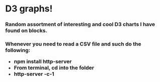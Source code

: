 <h1> D3 graphs! </h1>

<h3> Random assortment of interesting and cool D3 charts I have found on blocks. </h3>

<h3> Whenever you need to read a CSV file and such do the following:

  <ul>
    <li> npm install http-server </li>
    <li> From terminal, cd into the folder </li>
    <li> http-server -c-1</li>
  </ul>
</h3>